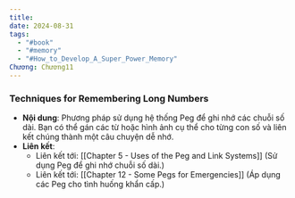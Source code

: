```yaml
---
title: 
date: 2024-08-31
tags:
  - "#book"
  - "#memory"
  - "#How_to_Develop_A_Super_Power_Memory"
Chương: Chương11
---
```

### Techniques for Remembering Long Numbers

- **Nội dung**: Phương pháp sử dụng hệ thống Peg để ghi nhớ các chuỗi số dài. Bạn có thể gán các từ hoặc hình ảnh cụ thể cho từng con số và liên kết chúng thành một câu chuyện dễ nhớ.
- **Liên kết**:
    - Liên kết tới: [[Chapter 5 - Uses of the Peg and Link Systems]] (Sử dụng Peg để ghi nhớ chuỗi số dài.)
    - Liên kết tới: [[Chapter 12 - Some Pegs for Emergencies]] (Áp dụng các Peg cho tình huống khẩn cấp.)